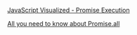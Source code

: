 [JavaScript Visualized - Promise Execution](https://www.youtube.com/watch?v=Xs1EMmBLpn4)


[All you need to know about Promise.all
](https://www.freecodecamp.org/news/promise-all-in-javascript-with-example-6c8c5aea3e32/)



